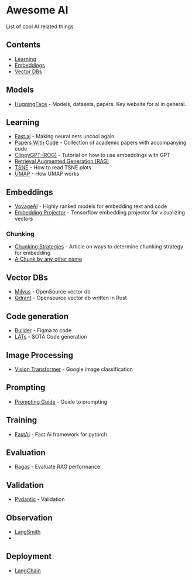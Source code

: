 # Awesome AI
List of cool AI related things

## Contents

- [Learning](#learning)
- [Embeddings](#embeddings)
- [Vector DBs](#vector-dbs)

## Models
- [HuggingFace](https://huggingface.co/) - Models, datasets, papers. Key website for ai in general.

## Learning
- [Fast.ai](https://www.fast.ai/) - Making neural nets uncool again
- [Papers With Code](https://paperswithcode.com/) - Collection of academic papers with accompanying code
- [ClippyGPT (ROG)](https://www.youtube.com/watch?v=Yhtjd7yGGGA) - Tutorial on how to use embeddings with GPT
- [Retrieval Augmented Generation (RAG)](https://www.pinecone.io/learn/retrieval-augmented-generation/)
- [TSNE](https://distill.pub/2016/misread-tsne/) - How to read TSNE plots
- [UMAP](https://umap-learn.readthedocs.io/en/latest/how_umap_works.html) - How UMAP works

## Embeddings
- [VoyageAI](https://www.voyageai.com/) - Highly ranked models for embedding text and code
- [Embedding Projector](https://projector.tensorflow.org/) - Tensorflow embedding projector for visualizing vectors

### Chunking
- [Chunking Strategies](https://www.pinecone.io/learn/chunking-strategies/) - Article on ways to determine chunking strategy for embedding
- [A Chunk by any other name](https://blog.langchain.dev/a-chunk-by-any-other-name/)

## Vector DBs
- [Milvus](https://milvus.io/) - OpenSource vector db
- [Qdrant](https://qdrant.tech/) - Opensource vector db written in Rust

## Code generation
- [Builder](https://www.builder.io/) - Figma to code
- [LATs](https://andyz245.github.io/LanguageAgentTreeSearch/) - SOTA Code generation

## Image Processing
- [Vision Transformer](https://github.com/google-research/vision_transformer) - Google image classification

## Prompting
- [Prompting Guide](https://www.promptingguide.ai/) - Guide to prompting

## Training
- [FastAi](https://docs.fast.ai/) - Fast Ai framework for pytorch

## Evaluation
- [Ragas](https://docs.ragas.io/en/stable/) - Evaluate RAG performance

## Validation
- [Pydantic](https://docs.pydantic.dev/latest/) - Validation

## Observation
- [LangSmith](https://www.langchain.com/langsmith)
- 

## Deployment
- [LangChain](https://js.langchain.com/docs/get_started/introduction)
